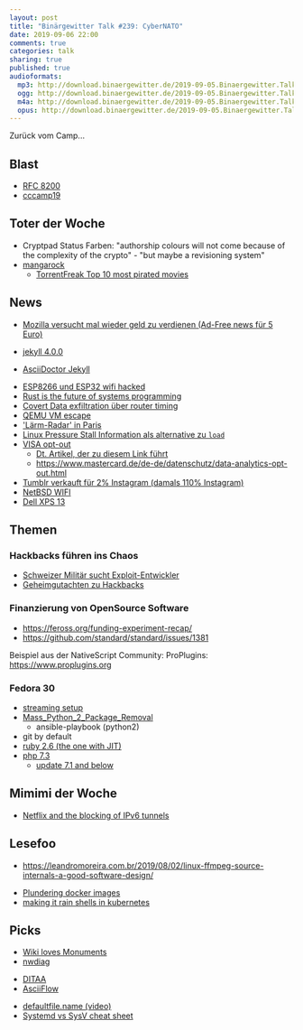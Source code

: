 ```yaml
---
layout: post
title: "Binärgewitter Talk #239: CyberNATO"
date: 2019-09-06 22:00
comments: true
categories: talk
sharing: true
published: true
audioformats:
  mp3: http://download.binaergewitter.de/2019-09-05.Binaergewitter.Talk.239.mp3
  ogg: http://download.binaergewitter.de/2019-09-05.Binaergewitter.Talk.239.ogg
  m4a: http://download.binaergewitter.de/2019-09-05.Binaergewitter.Talk.239.m4a
  opus: http://download.binaergewitter.de/2019-09-05.Binaergewitter.Talk.239.opus
---
```

Zurück vom Camp...


## Blast
- [RFC 8200]( https://tools.ietf.org/html/rfc8200#section-5 )
- [cccamp19]( https://twitter.com/binaergewitter/status/1165688796425412608 )

## Toter der Woche
- Cryptpad Status Farben: "authorship colours will not come because of the complexity of the crypto" - "but maybe a revisioning system"
- [mangarock]( https://torrentfreak.com/pirate-site-mangarock-shuts-down-and-goes-legal-190905/ )
  - [TorrentFreak Top 10 most pirated movies]( https://torrentfreak.com/top-10-most-pirated-movies-of-the-week-on-bittorrent-09-02-19/ )

## News
* [Mozilla versucht mal wieder geld zu verdienen (Ad-Free news für 5 Euro)]( 
https://news.slashdot.org/story/19/07/05/1712247/mozilla-set-to-offer-ad-free-news-consumption-capability-on-firefox-for-5-per-month )
- [jekyll 4.0.0]( https://jekyllrb.com/news/2019/08/20/jekyll-4-0-0-released/ )
 * [AsciiDoctor Jekyll]( https://twitter.com/mojavelinux/status/1167883755022798850 )
- [ESP8266 und ESP32 wifi hacked]( https://hackaday.com/2019/09/05/esp8266-and-esp32-wifi-hacked/ )
- [Rust is the future of systems programming]( https://lwn.net/Articles/797828/ )
- [Covert Data exfiltration über router timing]( https://www.bleepingcomputer.com/news/security/router-network-isolation-broken-by-covert-data-exfiltration/ )
- [QEMU VM escape]( https://blog.bi0s.in/2019/08/24/Pwn/VM-Escape/2019-07-29-qemu-vm-escape-cve-2019-14378/ )
- ['Lärm-Radar' in Paris]( https://www.reuters.com/article/us-france-noise-motorcycles/paris-suburb-pioneers-noise-radar-to-fine-roaring-motorcycles-idUSKCN1VK1AA
 )
- [Linux Pressure Stall Information als alternative zu `load`]( https://unixism.net/2019/08/linux-pressure-stall-information-psi-by-example/ )
- [VISA opt-out]( https://marketingreportoptout.visa.com/OPTOUT/request.do )
  * [Dt. Artikel, der zu diesem Link führt]( https://www.visa.de/nutzungsbedingungen/datenschutzrichtlinie-deaktivierung.html )
  * https://www.mastercard.de/de-de/datenschutz/data-analytics-opt-out.html
- [Tumblr verkauft für 2% Instagram (damals 110% Instagram)]( https://www.wsj.com/articles/verizon-to-sell-tumblr-to-wordpress-owner-11565640000 )
- [NetBSD WIFI]( https://mail-index.netbsd.org/port-arm/2019/08/31/msg006102.html )
- [Dell XPS 13]( https://www.heise.de/newsticker/meldung/Dell-XPS-13-Neues-Linux-Laptop-der-Developer-Edition-4503160.html )

## Themen

### Hackbacks führen ins Chaos

- [Schweizer Militär sucht Exploit-Entwickler]( https://twitter.com/digiges_ch/status/1167843086397054982 )
- [Geheimgutachten zu Hackbacks]( 
https://www.heise.de/newsticker/meldung/Geheimgutachten-zu-Hackbacks-Eindringliche-Warnung-vor-digitalem-Gegenschlag-4512930.html )

### Finanzierung von OpenSource Software

* https://feross.org/funding-experiment-recap/
* https://github.com/standard/standard/issues/1381

Beispiel aus der NativeScript Community: ProPlugins: https://www.proplugins.org


### Fedora 30
- [streaming setup]( https://l33tsource.com/blog/2019/08/30/streaming-setup/ )
- [Mass_Python_2_Package_Removal]( https://fedoraproject.org/wiki/Changes/Mass_Python_2_Package_Removal )
  * ansible-playbook (python2)
- git by default
- [ruby 2.6 (the one with JIT)]( https://fedoraproject.org/wiki/Changes/Ruby_2.6 )
- [php 7.3]( https://fedoraproject.org/wiki/Changes/php73 )
  * [update 7.1 and below]( https://www.php.net/supported-versions.php )


## Mimimi der Woche

- [Netflix and the blocking of IPv6 tunnels]( https://gist.github.com/jamesmacwhite/6a642cb6bad00c5cefa91ec3d742e2a6 )

## Lesefoo

* https://leandromoreira.com.br/2019/08/02/linux-ffmpeg-source-internals-a-good-software-design/  
- [Plundering docker images]( https://blog.ropnop.com/plundering-docker-images/  )
 - [making it rain shells in kubernetes]( https://raesene.github.io/blog/2019/08/10/making-it-rain-shells-in-Kubernetes/ )


## Picks

- [Wiki loves Monuments]( https://de.wikipedia.org/wiki/Wikipedia:Wiki_Loves_Monuments_2019/Deutschland )
- [nwdiag]( http://blockdiag.com/en/nwdiag/ )
 * [DITAA]( http://ditaa.sourceforge.net/ )
 * [AsciiFlow]( http://asciiflow.com/ )
- [defaultfile.name (video)]( http://defaultfile.name/ )
- [Systemd vs SysV cheat sheet]( https://www.lions-wing.net/maker/raspberry-1/systemd-vs-sysVinit-cheatsheet.jpg )
